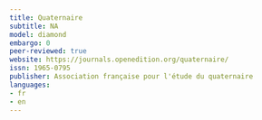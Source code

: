 ```yaml
---
title: Quaternaire
subtitle: NA
model: diamond
embargo: 0
peer-reviewed: true
website: https://journals.openedition.org/quaternaire/
issn: 1965-0795
publisher: Association française pour l'étude du quaternaire
languages:
- fr
- en
---
```

